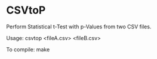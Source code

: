 # CSVtoP
Perform Statistical t-Test with p-Values from two CSV files.

Usage: csvtop <fileA.csv> <fileB.csv>

To compile: make
